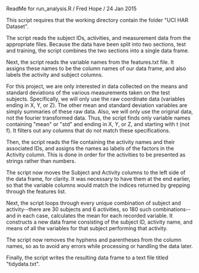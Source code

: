 ReadMe for run_analysis.R / Fred Hope / 24 Jan 2015

This script requires that the working directory contain the folder "UCI HAR Dataset".

The script reads the subject IDs, activities, and measurement data from the appropriate files. Because the data have been split into two sections, test and training, the script combines the two sections into a single data frame.

Next, the script reads the variable names from the features.txt file. It assigns these names to be the column names of our data frame, and also labels the activity and subject columns.

For this project, we are only interested in data collected on the means and standard deviations of the various measurements taken on the test subjects. Specifically, we will only use the raw coordinate data (variables ending in X, Y, or Z). The other mean and standard deviation variables are simply summaries of these raw data. Also, we will only use the original data, not the fourier transformed data. Thus, the script finds only variable names containing "mean" or "std" and ending in X, Y, or Z, and starting with t (not f). It filters out any columns that do not match these specifications.

Then, the script reads the file containing the activity names and their associated IDs, and assigns the names as labels of the factors in the Activity column. This is done in order for the activities to be presented as strings rather than numbers.

The script now moves the Subject and Activity columns to the left side of the data frame, for clarity. It was necessary to have them at the end earlier, so that the variable columns would match the indices returned by grepping through the features list.

Next, the script loops through every unique combination of subject and activity--there are 30 subjects and 6 activities, so 180 such combinations--and in each case, calculates the mean for each recorded variable. It constructs a new data frame consisting of the subject ID, activity name, and means of all the variables for that subject performing that activity.

The script now removes the hyphens and parentheses from the column names, so as to avoid any errors while processing or handling the data later.

Finally, the script writes the resulting data frame to a text file titled "tidydata.txt".